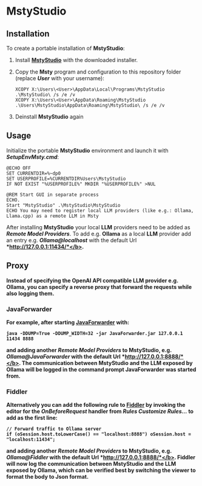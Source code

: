 # MstyStudio

## Installation

To create a portable installation of **MstyStudio**:

1. Install **[MstyStudio](https://msty.ai/)** with the downloaded installer.
2. Copy the **Msty** program and configuration to this repository folder (replace <b>*User*</b> with your username):

   ```
   XCOPY X:\Users\<User>\AppData\Local\Programs\MstyStudio .\MstyStudio\ /s /e /v
   XCOPY X:\Users\<User>\AppData\Roaming\MstyStudio .\Users\MstyStudio\AppData\Roaming\MstyStudio\ /s /e /v
   ```
3. Deinstall **MstyStudio** again

## Usage

Initialize the portable **MstyStudio** environment and launch it with <b>*SetupEnvMsty.cmd*</b>:

```
@ECHO OFF
SET CURRENTDIR=%~dp0
SET USERPROFILE=%CURRENTDIR%Users\MstyStudio
IF NOT EXIST "%USERPROFILE%" MKDIR "%USERPROFILE%" >NUL

@REM Start GUI in separate process
ECHO.
Start "MstyStudio" .\MstyStudio\MstyStudio
ECHO You may need to register local LLM providers (like e.g.: Ollama, Llama.cpp) as a remote LLM in Msty
```

After installing **MstyStudio** your local **LLM** providers need to be added as <b>*Remote Model Providers*</b>.
To add e.g. **Ollama** as a local **LLM** provider add an entry e.g. <b>*Ollama@localhost*</b> with the default Url <b>*http://127.0.0.1:11434/*</b>.

## Proxy

Instead of specifying the **OpenAI API** compatible **LLM** provider e.g. **Ollama**, you can specify a reverse proxy that forward the requests while also logging them.

### JavaForwarder

For example, after starting **[JavaForwarder](https://github.com/Warpguru/JavaForwarder)** with:

```
java -DDUMP=True -DDUMP_WIDTH=32 -jar JavaForwarder.jar 127.0.0.1 11434 8888
```

and adding another <b>*Remote Model Providers*</b> to **MstyStudio**, e.g. <b>*Ollama@JavaForwarder*</b> with the default Url <b>*http://127.0.0.1:8888/*</b>.
The communication between **MstyStudio** and the **LLM** exposed by **Ollama** will be logged in the command prompt **JavaForwarder** was started from.

### Fiddler

Alternatively you can add the following rule to **[Fiddler](https://www.telerik.com/fiddler)** by invoking the editor for the <b>*OnBeforeRequest*</b> handler from <b>*Rules*</b> <b>*Customize Rules...*</b> to add as the first line:

```
// Forward traffic to Ollama server
if (oSession.host.toLowerCase() == "localhost:8888") oSession.host = "localhost:11434"; 
```

and adding another <b>*Remote Model Providers*</b> to **MstyStudio**, e.g. <b>*Ollama@Fiddler*</b> with the default Url <b>*http://127.0.0.1:8888/*</b>.
**Fiddler** will now log the communication between **MstyStudio** and the **LLM** exposed by **Ollama**, which can be verified best by switching the viewer to format the body to **Json** format.
